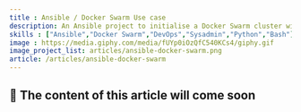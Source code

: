 ```yaml
---
title : Ansible / Docker Swarm Use case
description: An Ansible project to initialise a Docker Swarm cluster with a couple of nodes. This project can be used to deploy services to this cluster using Ansible
skills : ["Ansible","Docker Swarm","DevOps","Sysadmin","Python","Bash"]
image : https://media.giphy.com/media/fUYp0iOzQfC540KCs4/giphy.gif
image_project_list: articles/ansible-docker-swarm.png
article: /articles/ansible-docker-swarm
---
```


##  👀  The content of this article will come soon 
